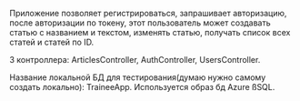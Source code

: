 Приложение позволяет регистрироваться, запрашивает авторизацию, после авторизации по токену, этот пользователь может создавать статью с названием и текстом, изменять статью, получать список всех статей и статей по ID.

3 контроллера: ArticlesController, AuthController, UsersController.

Название локальной БД для тестирования(думаю нужно самому создать локально): TraineeApp.
Используется образ бд Azure ßSQL.